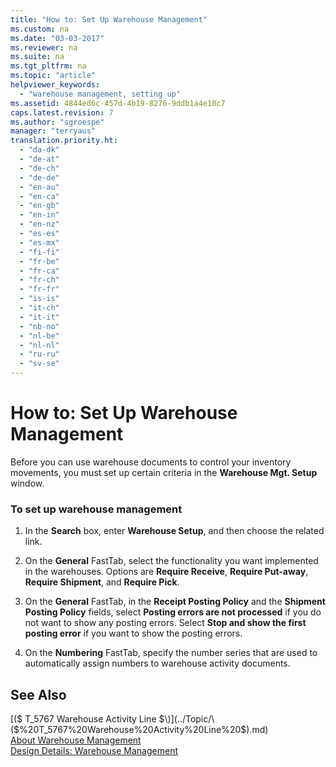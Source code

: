 ```yaml
---
title: "How to: Set Up Warehouse Management"
ms.custom: na
ms.date: "03-03-2017"
ms.reviewer: na
ms.suite: na
ms.tgt_pltfrm: na
ms.topic: "article"
helpviewer_keywords: 
  - "warehouse management, setting up"
ms.assetid: 4844ed6c-457d-4b19-8276-9ddb1a4e10c7
caps.latest.revision: 7
ms.author: "sgroespe"
manager: "terryaus"
translation.priority.ht: 
  - "da-dk"
  - "de-at"
  - "de-ch"
  - "de-de"
  - "en-au"
  - "en-ca"
  - "en-gb"
  - "en-in"
  - "en-nz"
  - "es-es"
  - "es-mx"
  - "fi-fi"
  - "fr-be"
  - "fr-ca"
  - "fr-ch"
  - "fr-fr"
  - "is-is"
  - "it-ch"
  - "it-it"
  - "nb-no"
  - "nl-be"
  - "nl-nl"
  - "ru-ru"
  - "sv-se"
---
```

# How to: Set Up Warehouse Management
Before you can use warehouse documents to control your inventory movements, you must set up certain criteria in the **Warehouse Mgt. Setup** window.  
  
### To set up warehouse management  
  
1.  In the **Search** box, enter **Warehouse Setup**, and then choose the related link.  
  
2.  On the **General** FastTab, select the functionality you want implemented in the warehouses. Options are **Require Receive**, **Require Put\-away**, **Require Shipment**, and **Require Pick**.  
  
3.  On the **General** FastTab, in the **Receipt Posting Policy** and the **Shipment Posting Policy** fields, select **Posting errors are not processed** if you do not want to show any posting errors. Select **Stop and show the first posting error** if you want to show the posting errors.  
  
4.  On the **Numbering** FastTab, specify the number series that are used to automatically assign numbers to warehouse activity documents.  
  
## See Also  
 [\($ T\_5767 Warehouse Activity Line $\)](../Topic/\($%20T_5767%20Warehouse%20Activity%20Line%20$\).md)   
 [About Warehouse Management](../WarehouseActivities/about-warehouse-management.md)   
 [Design Details: Warehouse Management](../ApplicationDesign/design-details-warehouse-management.md)
